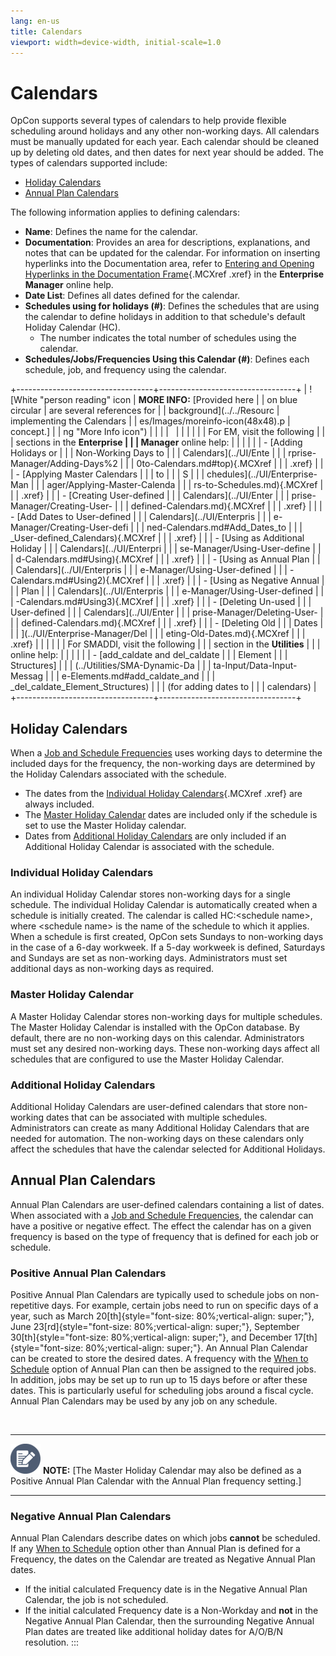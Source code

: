 ```yaml
---
lang: en-us
title: Calendars
viewport: width=device-width, initial-scale=1.0
---
```


#  Calendars

OpCon supports several types of calendars to
help provide flexible scheduling around holidays and any other
non-working days. All calendars must be manually updated for each year.
Each calendar should be cleaned up by deleting old dates, and then dates
for next year should be added. The types of calendars supported include:

-   [Holiday Calendars](#Holiday)
-   [Annual Plan Calendars](#Annual)

The following information applies to defining calendars:

-   **Name**: Defines the name for the calendar.
-   **Documentation**: Provides an area for descriptions, explanations,
    and notes that can be updated for the calendar. For information on
    inserting hyperlinks into the Documentation area, refer to [Entering     and Opening Hyperlinks in the Documentation
    Frame](../UI/Enterprise-Manager/Entering-and-Opening-Hyperlinks.md){.MCXref
    .xref} in the **Enterprise Manager** online help.
-   **Date List**: Defines all dates defined for the calendar.
-   **Schedules using for holidays (\#)**: Defines the schedules that
    are using the calendar to define holidays in addition to that
    schedule\'s default Holiday Calendar (HC).
    -   The number indicates the total number of schedules using the
        calendar.
-   **Schedules/Jobs/Frequencies Using this Calendar (\#)**: Defines
    each schedule, job, and frequency using the calendar.

+----------------------------------+----------------------------------+
| ![White \"person reading\" icon  | **MORE INFO:** [Provided here    | | on blue circular                 | are several references for       |
| background](../../Resourc        | implementing the Calendars       |
| es/Images/moreinfo-icon(48x48).p | concept.]            |
| ng "More Info icon") |                                  |
|                                  |                                  |
|                                  |                                  |
|                                  | For EM, visit the following      |
|                                  | sections in the **Enterprise     |
|                                  | Manager** online help:           |
|                                  |                                  |
|                                  | -   [Adding Holidays or          | |                                  |     Non-Working Days to          |
|                                  |     Calendars](../UI/Ente        |
|                                  | rprise-Manager/Adding-Days%2 |
|                                  | 0to-Calendars.md#top){.MCXref |
|                                  |     .xref}                       |
|                                  | -   [Applying Master Calendars   | |                                  |     to                           |
|                                  |     S                            |
|                                  | chedules](../UI/Enterprise-Man |
|                                  | ager/Applying-Master-Calenda |
|                                  | rs-to-Schedules.md){.MCXref |
|                                  |     .xref}                       |
|                                  | -   [Creating User-defined       | |                                  |     Calendars](../UI/Enter       |
|                                  | prise-Manager/Creating-User- |
|                                  | defined-Calendars.md){.MCXref |
|                                  |     .xref}                       |
|                                  | -   [Add Dates to User-defined   | |                                  |     Calendars](../UI/Enterpris   |
|                                  | e-Manager/Creating-User-defi |
|                                  | ned-Calendars.md#Add_Dates_to |
|                                  | _User-defined_Calendars){.MCXref |
|                                  |     .xref}                       |
|                                  | -   [Using as Additional Holiday | |                                  |     Calendars](../UI/Enterpri    |
|                                  | se-Manager/Using-User-define |
|                                  | d-Calendars.md#Using){.MCXref |
|                                  |     .xref}                       |
|                                  | -   [Using as Annual Plan        | |                                  |     Calendars](../UI/Enterpris   |
|                                  | e-Manager/Using-User-defined |
|                                  | -Calendars.md#Using2){.MCXref |
|                                  |     .xref}                       |
|                                  | -   [Using as Negative Annual    | |                                  |     Plan                         |
|                                  |     Calendars](../UI/Enterpris   |
|                                  | e-Manager/Using-User-defined |
|                                  | -Calendars.md#Using3){.MCXref |
|                                  |     .xref}                       |
|                                  | -   [Deleting Un-used            | |                                  |     User-defined                 |
|                                  |     Calendars](../UI/Enter       |
|                                  | prise-Manager/Deleting-User- |
|                                  | defined-Calendars.md){.MCXref |
|                                  |     .xref}                       |
|                                  | -   [Deleting Old                | |                                  |     Dates                        |
|                                  | ](../UI/Enterprise-Manager/Del |
|                                  | eting-Old-Dates.md){.MCXref |
|                                  |     .xref}                       |
|                                  |                                  |
|                                  | For SMADDI, visit the following  |
|                                  | section in the **Utilities**     |
|                                  | online help:                     |
|                                  |                                  |
|                                  | -   [add_caldate and del_caldate | |                                  |     Element                      |
|                                  |     Structures]                  |
|                                  | (../Utilities/SMA-Dynamic-Da |
|                                  | ta-Input/Data-Input-Messag |
|                                  | e-Elements.md#add_caldate_and |
|                                  | _del_caldate_Element_Structures) |
|                                  |     (for adding dates to         |
|                                  |     calendars)                   |
+----------------------------------+----------------------------------+

## Holiday Calendars

When a [Job and Schedule Frequencies](Job-and-Schedule-Frequencies.md) uses
working days to determine the included days for the frequency, the
non-working days are determined by the Holiday Calendars associated with
the schedule.

-   The dates from the [Individual Holiday Calendars](#Individu){.MCXref
    .xref} are always included.
-   The [Master Holiday Calendar](#Master) dates are
    included only if the schedule is set to use the Master Holiday
    calendar.
-   Dates from [Additional Holiday Calendars](#Addition)
    are only included if an Additional Holiday Calendar is associated
    with the schedule.

### Individual Holiday Calendars

An individual Holiday Calendar stores non-working days for a single
schedule. The individual Holiday Calendar is automatically created when
a schedule is initially created. The calendar is called HC:\<schedule
name\>, where \<schedule name\> is the name of the schedule to which it
applies. When a schedule is first created,
OpCon sets Sundays to non-working days in the
case of a 6-day workweek. If a 5-day workweek is defined, Saturdays and
Sundays are set as non-working days. Administrators must set additional
days as non-working days as required.

### Master Holiday Calendar

A Master Holiday Calendar stores non-working days for multiple
schedules. The Master Holiday Calendar is installed with the
OpCon database. By default, there are no
non-working days on this calendar. Administrators must set any desired
non-working days. These non-working days affect all schedules that are
configured to use the Master Holiday Calendar.

### Additional Holiday Calendars

Additional Holiday Calendars are user-defined calendars that store
non-working dates that can be associated with multiple schedules.
Administrators can create as many Additional Holiday Calendars that are
needed for automation. The non-working days on these calendars only
affect the schedules that have the calendar selected for Additional
Holidays.

## Annual Plan Calendars

Annual Plan Calendars are user-defined calendars containing a list of
dates. When associated with a [Job and Schedule Frequencies](Job-and-Schedule-Frequencies.md), the
calendar can have a positive or negative effect. The effect the calendar
has on a given frequency is based on the type of frequency that is
defined for each job or schedule.

### Positive Annual Plan Calendars

Positive Annual Plan Calendars are typically used to schedule jobs on
non-repetitive days. For example, certain jobs need to run on specific
days of a year, such as March
20[th]{style="font-size: 80%;vertical-align: super;"}, June 23[rd]{style="font-size: 80%;vertical-align: super;"}, September
30[th]{style="font-size: 80%;vertical-align: super;"}, and December 17[th]{style="font-size: 80%;vertical-align: super;"}. An Annual Plan
Calendar can be created to store the desired dates. A frequency with the
[When to Schedule](Frequency-Definition.md#When)
option of Annual Plan can then be assigned to the required jobs. In
addition, jobs may be set up to run up to 15 days before or after these
dates. This is particularly useful for scheduling jobs around a fiscal
cycle. Annual Plan Calendars may be used by any job on any schedule.

 

  ----------------------------------------------------------------------------------------------------------------------------- ----------------------------------------------------------------------------------------------------------------------------------------------------
  ![White pencil/paper icon on gray circular background](../../Resources/Images/note-icon(48x48).png "Note icon")   **NOTE:** [The Master Holiday Calendar may also be defined as a Positive Annual Plan Calendar with the Annual Plan frequency setting.]
  ----------------------------------------------------------------------------------------------------------------------------- ----------------------------------------------------------------------------------------------------------------------------------------------------

### Negative Annual Plan Calendars

Annual Plan Calendars describe dates on which jobs **cannot** be
scheduled. If any [When to Schedule](Frequency-Definition.md#When) option other
than Annual Plan is defined for a Frequency, the dates on the Calendar
are treated as Negative Annual Plan dates.

-   If the initial calculated Frequency date is in the Negative Annual
    Plan Calendar, the job is not scheduled.
-   If the initial calculated Frequency date is a Non-Workday and
    **not** in the Negative Annual Plan Calendar, then the surrounding
    Negative Annual Plan dates are treated like additional holiday dates
    for A/O/B/N resolution.
:::

 

